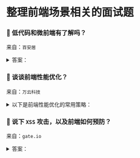 # 整理前端场景相关的面试题

### 🔴 低代码和微前端有了解吗？

来自：`百安居`

<details>

<summary>答案：</summary>

#### 低代码

低代码是一种快速开发应用程序的方法，有以下几个特性：

1. **特点**：可视化开发、提高产出速度、降低开发门槛
2. **优势**：提高效率、降低人力成本、易于维护
3. **应用场景**：企业内部管理系统、移动应用开发、数据可视化
4. **数据发展**：随着技术的不断进步，低代码开发平台将越来越智能化，能够自动生成更多的代码，进一步提高开发效率。同时，低代码开发也将与人工智能、大数据等技术相结合，为企业提供更强大的解决方案。

由于我本人对 `formily` 比较了解，所以结合 `formily` 的特性在低代码中发挥的用途，我总结的 `formily` 记录：https://github.com/cgfeel/formily

- 提供了开箱即用的开源低代码编辑器
- 采用 `MVVM` 设计模式，精确渲染，将视图模型抽象出来，然后在 DSL 模板层消费
- 提供领域模型，可以多字段联动，主动、被动受控
- 提供点对点的路径系统，能够在低代码中匹配、筛查特定字段
- 细粒度极高的生命周期，从顶层的表单，到底层的字段，从创建到更新，每一个阶段都有对应生命周期
- 协议驱动，提供 `schema`，可以完美通过 `json` 驱动视图
- 分层架构，主要分为 4 大库
  - `@formily/reactive`：数据记录，状态更新
  - `@formily/core`：模型解析、生命周期
  - `@formily/react`：桥接 `react`，使其拥有调用 `formily` 能力
  - `@formily/antd-v5`：`UI` 库之一，作为模型下的组件库，也可以自定义或适配第三方库

#### 微前端

微前端是一种将前端应用拆分为多个独立小型前端应用的架构模式。

**主要特点**

1. **独立开发**：各个微前端应用可以由不同的团队独立开发，使用不同的技术栈，提高开发效率。
2. **独立部署**：每个微前端应用可以独立部署，不影响其他应用，实现快速迭代。
3. **技术栈无关**：允许在一个项目中集成不同技术栈的应用，增加了技术选型的灵活性。

**优势**

1. **提升开发效率**：团队可以专注于特定的微前端应用，减少开发过程中的冲突和协调成本。
2. **增强可维护性**：较小的代码库更容易理解和维护。
3. **灵活升级**：可以逐步升级单个微前端应用，而无需对整个系统进行大规模升级。

**实现方式**

1. **路由分发**：通过路由将不同的 `URL` 分配给不同的微前端应用，如：`qiankun`、`single-spa`。
2. **组合式应用**：将多个微前端应用组合在一个页面中，通过 `iframe` 进行管理，如：`wujie` 降级模式 `degradee`。
3. **微组件化**：将微前端应用封装成 `web-component`，在主应用中动态加载，如：`micro-app`、`wujie` 默认模式。

我总结的微前端记录：https://github.com/cgfeel/zf-micro-app

</details>

### 🔴 谈谈前端性能优化？

来自：`万云科技`

<details>

<summary>以下是前端性能优化的常用策略：</summary>

前端性能优化的核心目标是提高页面加载速度和用户交互体验。

**1. 代码优化**

- **代码分离与按需加载**：使用代码分离（`Code Splitting`）将代码按需加载，以减小首屏的 `JavaScript` 体积。`Webpack` 等打包工具提供了动态导入（`import`）功能来实现按需加载。
- **减少 `JavaScript` 执行时间**：减少过多的 `JavaScript` 运算和 `DOM` 操作，将计算密集型操作移到 `Web Worker` 或服务器端。

**2. 资源优化**

- **压缩和最小化**：通过压缩 `HTML`、`CSS`、`JavaScript` 来减少资源大小。常用工具包括 `Terser`（`JS`）、`CSSNano`（`CSS`）等。
- **图片优化**：优化图片格式（如 `WebP`）、使用图片懒加载、并适配不同分辨率的设备。
- **使用字体优化**：尽量使用系统字体，或确保自定义字体在加载前不阻塞页面渲染。

**3. 网络优化**

- **使用 `HTTP/2` 或 `HTTP/3`**：`HTTP/2` 支持多路复用和更高效的资源加载，使浏览器能够同时加载多个资源而无需排队。
- **缓存与 `Service Worker`**：利用缓存策略（如 `HTTP` 缓存、`Service Worker` 缓存）来减少重复加载静态资源，提升返回用户的加载速度。
- **内容分发网络（`CDN`）**：通过 `CDN` 加速全球用户的资源加载，减少资源的传输时间。

**4. 页面渲染优化**

- **减少重绘与重排**：避免频繁修改 `DOM`，以减少布局和渲染的消耗。可以通过批量操作 `DOM`，或使用虚拟 `DOM` 技术来降低成本。
- **`CSS` 优化**：将关键 `CSS`（`Critical CSS`）放在页面顶部，其他的 `CSS` 文件可以异步加载，以加快页面的首屏渲染。

**5. 提高交互性能**

- **合理使用事件委托**：对于频繁的 `DOM` 事件（如点击、鼠标移动等），使用事件委托来提升性能，减少事件绑定数量。
- **懒加载非必要资源**：如图像、视频和数据，可以在用户接近相关区域时进行加载，避免一次性加载所有资源的负担。
- **减少首屏加载的 `JavaScript`**：通过 `Tree Shaking` 删除无用代码，并延迟加载非关键代码，以减少加载时间。

**6. 提高体验的优化**

- **优先显示关键内容**：确保首屏重要内容优先加载，尽量缩短用户首次看到页面的时间。
- **合理使用骨架屏与加载动画**：在加载较慢的情况下，使用骨架屏或加载动画来增强用户体验，避免白屏时间过长。

这些策略可以综合运用，具体选择需根据项目实际需求和用户设备、网络情况来决定。

</details>

### 🔴 说下 `XSS` 攻击，以及前端如何预防？

来自：`gate.io`

<details>

<summary>答案：</summary>

#### `XSS`（跨站脚本攻击）概述

`XSS` 攻击是一种常见的网络安全漏洞，攻击者通过在目标网站中注入恶意脚本（通常是 `JavaScript`），来获取用户的敏感信息（如登录凭证、个人信息等）或者执行其他恶意操作。这些恶意脚本会在用户的浏览器中执行，而用户往往是在正常访问目标网站的过程中被攻击。

**攻击类型有 3 个**

- **存储型 `XSS`**：攻击者将恶意脚本存储在目标服务器上，例如在网站的评论区、留言板等可以存储用户输入内容的地方。当其他用户访问包含恶意脚本的页面时，浏览器会加载并执行这些脚本。例如，攻击者在一个论坛的评论中插入一段恶意 `JavaScript` 代码，当其他用户查看该评论时，代码就会执行，可能会窃取用户的登录信息。
- **反射型 `XSS`**：攻击者构造一个带有恶意脚本的 `URL`，诱使用户点击。当用户访问这个 `URL` 时，服务器会将恶意脚本反射回用户的浏览器并执行。比如，攻击者通过电子邮件等方式发送一个包含恶意脚本的链接，用户点击链接后，服务器会将脚本返回给浏览器执行。
- **`DOM` - `based XSS`**：这种类型的 `XSS` 是基于文档对象模型（`DOM`）的。攻击者利用网站前端 `JavaScript` 代码中的漏洞，通过修改 `DOM` 树来执行恶意脚本。例如，网站的某个 `JavaScript` 函数在处理用户输入时，没有正确地验证或转义，使得攻击者可以通过操作 `DOM` 来注入并执行恶意脚本。

#### 如何防止 `XSS` 攻击

从以下 4 个方面避免 `XSS` 攻击

**1. 输入验证和过滤：**

- **转义 `HTML` 特殊字符：**：将用户输入中的 `&`、`<`、`>`、`"`、`'` 等特殊字符替换为相应的 `HTML` 实体。
- **输入验证和清理**：对于用户输入的任何内容，如表单输入、`URL` 参数等，都应该进行严格的验证。验证内容包括数据类型、长度、格式等。

转义 `HTML` 特殊字符示例：

```js
function _getProcessedContent(content) {
  return content
    .replace(/&/g, "&amp;")
    .replace(/</g, "&lt;")
    .replace(/>/g, "&gt;")
    .replace(/"/g, "&quot;")
    .replace(/'/g, "&#039;")
    .replace(/`([\S\s]+?)`/g, "<code>$1</code>");
}
```

这样，即使攻击者输入了恶意脚本，在浏览器中也会被当作普通文本显示，而不会被执行。

**2. 输出编码：**

- **`HTML` 编码**：在将数据输出到 `HTML` 页面时，如在显示用户评论、文章内容等情况下，要对数据进行 `HTML` 编码。
- **`JavaScript` 编码**：如果数据是要在 `JavaScript` 代码中使用，一定要进行严格的编码和验证。例如，对于要在 `eval` 函数中使用的数据，会直接执行传入的字符串作为 `JavaScript` 代码。

**3. 安全的 `DOM` 操作：**

- **避免使用危险的 `DOM API`**：如 `document.write` 容易导致 `DOM` - `based XSS` 攻击。
- **正确处理 `DOM` 更新**：在更新 `DOM` 时，要注意使用的数据来源。例如，在使用 `innerHTML` 时，要对插入的内容进行 `HTML` 编码，防止恶意脚本注入。对于通过 `addEventListener` 等方式添加的事件处理函数，也要注意防止恶意脚本通过事件参数等途径注入。

**4. 借助安全策略和现有的库：**

- **使用 `CSP`（内容安全策略）**：通过 `HTTP` 头部设置内容安全策略，限制可以执行的脚本类型及来源。
- **使用库和框架的内置安全功能**：利用 `React`、`Vue` 等现代框架中的内置功能自动处理和防范 `XSS` 攻击。

#### `React` 怎么防止 `XSS` 的

**`React` 对 `XSS` 的自动防御机制：**

- **自动转义**：`React` 在渲染过程中有自动转义机制。将数据渲染到 `DOM` 中（例如，通过 `{}` 语法将一个变量渲染到 `JSX` 组件内部），`React` 会自动对数据中的特殊字符进行转义。
- **使用虚拟 `DOM`（`Virtual DOM`）**：`React` 使用虚拟 `DOM` 来更新真实 `DOM`。在虚拟 `DOM` 的比较和更新过程中，`React` 会对要更新的数据进行安全检查。它不会盲目地将数据直接更新到真实 `DOM` 中，而是先在虚拟 `DOM` 层面进行处理。这种机制减少了直接操作真实 `DOM` 可能带来的安全风险，因为恶意脚本很难直接绕过虚拟 `DOM` 的检查而插入到真实 `DOM` 中执行。

**开发者的最佳实践：**

- **避免使用 `dangerouslySetInnerHTML`**：这是一个容易引入 `XSS` 风险的属性。只有在绝对必要的情况下才使用它，并且在使用时，要确保传递给 `__html` 属性的值是经过严格安全处理的。
- **验证和过滤用户输入**：与其他开发场景一样，在 `React` 中也要对用户输入进行验证和过滤。在组件的 `state` 或者 `props` 接收用户输入数据的地方，要进行严格的验证。
- **安全的组件通信和数据传递**：当父组件将数据传递给子组件作为 `props` 时，要保证数据是经过验证和安全处理的。同样，在使用 `context` 等高级特性进行数据共享时，也要注意数据的来源和安全性，防止恶意数据在组件之间传播并导致 `XSS` 攻击。

</details>
